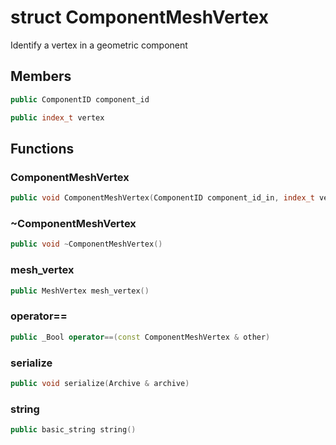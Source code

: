 # struct ComponentMeshVertex


 Identify a vertex in a geometric component



## Members

```cpp
public ComponentID component_id
```

```cpp
public index_t vertex
```



## Functions

### ComponentMeshVertex

```cpp
public void ComponentMeshVertex(ComponentID component_id_in, index_t vertex_id_in)
```


### ~ComponentMeshVertex

```cpp
public void ~ComponentMeshVertex()
```


### mesh_vertex

```cpp
public MeshVertex mesh_vertex()
```


### operator==

```cpp
public _Bool operator==(const ComponentMeshVertex & other)
```


### serialize

```cpp
public void serialize(Archive & archive)
```


### string

```cpp
public basic_string string()
```




